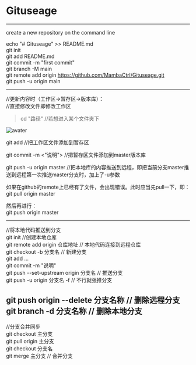 # Gituseage

---------------------------------------------------------------------------------------------------------------
create a new repository on the command line  

echo "# Gituseage" >> README.md  
git init  
git add README.md  
git commit -m "first commit"  
git branch -M main  
git remote add origin https://github.com/MambaCtrl/Gituseage.git  
git push -u origin main  

--------------------------------------------------------------------------------------------------------------
//更新内容时（工作区->暂存区->版本库）：    
//直接修改文件即修改工作区  

>cd "路径"              //若想进入某个文件夹下

![avater](https://imgchr.com/i/DpCKn1)

git add <filename>      //把工作区文件添加到暂存区  

git commit -m <"说明">        //把暂存区文件添加到master版本库  

git push -u origin master    //把本地库的内容推送到远程，即把当前分支master推送到远程第一次推送master分支时，加上了-u参数    

如果在github的remote上已经有了文件，会出现错误。此时应当先pull一下，即：  
git pull origin master  

然后再进行：  
git push origin master  
  
---------------------------------------------------------------------------------------------------------------
//将本地代码推送到分支  
  git init                 //创建本地仓库  
  git remote add origin 仓库地址        //  本地代码连接到远程仓库  
  git checkout -b 分支名               //  新建分支    
  git add ...  
  git commit -m "说明"  
  git push --set-upstream origin 分支名   // 推送分支  
  git push -u origin 分支名 -f            // 不行就强推分支  
  
  git push origin --delete 分支名称       // 删除远程分支  
  git branch -d 分支名称                  // 删除本地分支  
  -------------------------------------------------------------------------------------------------------------
  //分支合并同步  
  git checkout 主分支   
  git pull origin 主分支  
  git checkout 分支名  
  git merge 主分支     //  合并分支  
  
  
